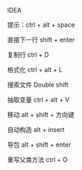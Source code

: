 IDEA







提示：ctrl + alt + space

直接下一行 shift + enter

复制行 ctrl + D

格式化 ctrl + alt + L

搜索文件 Double shift

抽取变量 ctrl + alt + V

移动 alt + shift + 方向键

自动构造 alt + insert

导包 alt + shift + enter

重写父类方法 ctrl + O